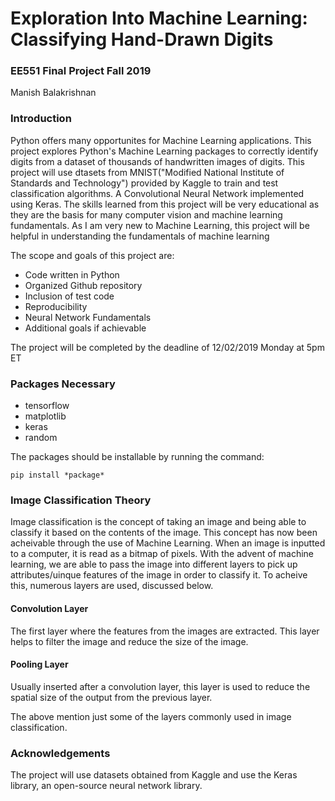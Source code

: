 # Exploration Into Machine Learning: Classifying Hand-Drawn Digits
### EE551 Final Project Fall 2019
Manish Balakrishnan <br />

### Introduction
Python offers many opportunites for Machine Learning applications. This project explores Python's Machine Learning packages to correctly identify digits from a dataset of thousands of handwritten images of digits. This project will use dtasets from MNIST("Modified National Institute of Standards and Technology") provided by Kaggle to train and test classification algorithms. A Convolutional Neural Network implemented using Keras. The skills learned from this project will be very educational as they are the basis for many computer vision and machine learning fundamentals. 
As I am very new to Machine Learning, this project will be helpful in understanding the fundamentals of machine learning

The scope and goals of this project are:
* Code written in Python
* Organized Github repository
* Inclusion of test code
* Reproducibility
* Neural Network Fundamentals
* Additional goals if achievable

The project will be completed by the deadline of 12/02/2019 Monday at 5pm ET

### Packages Necessary

* tensorflow
* matplotlib
* keras
* random

The packages should be installable by running the command:
```
pip install *package*
```


### Image Classification Theory
Image classification is the concept of taking an image and being able to classify it based on the contents of the image. This concept has now been acheivable through the use of Machine Learning. When an image is inputted to a computer, it is read as a bitmap of pixels. With the advent of machine learning, we are able to pass the image into different layers to pick up attributes/uinque features of the image in order to classify it. To acheive this, numerous layers are used, discussed below.  

#### Convolution Layer
The first layer where the features from the images are extracted. This layer helps to filter the image and reduce the size of the image.
  
#### Pooling Layer
Usually inserted after a convolution layer, this layer is used to reduce the spatial size of the output from the previous layer.

The above mention just some of the layers commonly used in image classification. 

  
### Acknowledgements <br />
The project will use datasets obtained from Kaggle and use the Keras library, an open-source neural network library.
